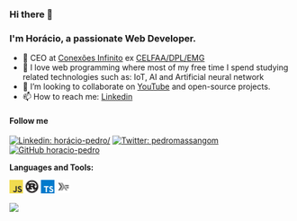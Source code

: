 ### Hi there 👋

### I'm Horácio, a passionate Web Developer.

- 🔭  CEO at [Conexões Infinito](https://www.conexoesinfinito.com/) ex [CELFAA/DPL/EMG](https://github.com/cellwork)
- 🥇 I love web programming where most of my free time I spend studying related technologies such as: IoT, AI and Artificial neural network
- 👯  I’m looking to collaborate on [YouTube](https://www.youtube.com) and open-source projects.
- 📫  How to reach me: [Linkedin](https://www.linkedin.com/in/hor%C3%A1cio-pedro/)

<!--- 📖  Currently learning: Rust -->

#### Follow me
[![Linkedin: horácio-pedro/](https://img.shields.io/badge/horácio-pedro-blue?style=flat-square&logo=Linkedin&logoColor=white&link=https://www.linkedin.com/in/horácio-pedro/)](https://www.linkedin.com/in/horácio-pedro/)
[![Twitter: pedromassangom](https://img.shields.io/twitter/follow/horacio_pedr0?style=social)](https://twitter.com/horácio-pedro)
[![GitHub horacio-pedro](https://img.shields.io/github/followers/horacio-pedro?label=follow&style=social)](https://github.com/horacio-pedro)

**Languages and Tools:**  

<code><img height="24" src="https://raw.githubusercontent.com/github/explore/80688e429a7d4ef2fca1e82350fe8e3517d3494d/topics/javascript/javascript.png"></code>
<code><img height="24" src="https://raw.githubusercontent.com/github/explore/80688e429a7d4ef2fca1e82350fe8e3517d3494d/topics/rust/rust.png"></code>
<code><img height="24" src="https://raw.githubusercontent.com/github/explore/80688e429a7d4ef2fca1e82350fe8e3517d3494d/topics/typescript/typescript.png"></code>
<code><img height="24" src="https://raw.githubusercontent.com/github/explore/80688e429a7d4ef2fca1e82350fe8e3517d3494d/topics/haskell/haskell.png"></code>

<img src="https://github-readme-stats.vercel.app/api?username=horacio-pedro&&show_icons=true&title_color=00bfff&icon_color=00bfff&text_color=ffffff&bg_color=151515">
